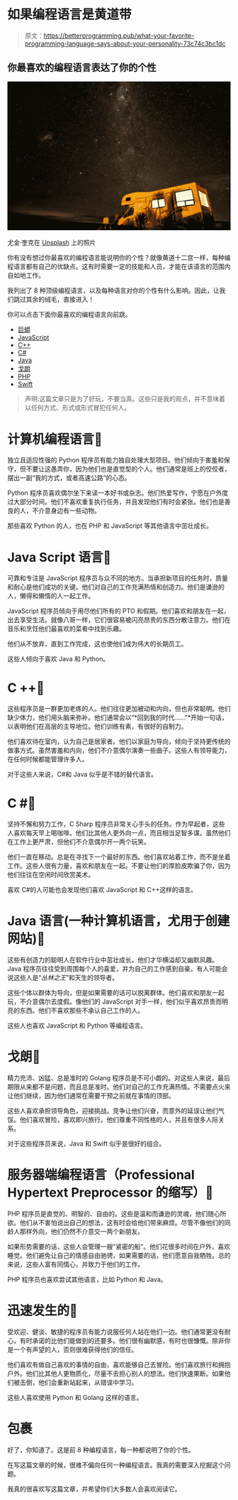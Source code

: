 # 如果编程语言是黄道带

> 原文：<https://betterprogramming.pub/what-your-favorite-programming-language-says-about-your-personality-73c74c3bc1dc>

## 你最喜欢的编程语言表达了你的个性

![](img/4e935b53d31ecb563e5a263ac8e32a4b.png)

尤金·奎克在 [Unsplash](https://unsplash.com?utm_source=medium&utm_medium=referral) 上的照片

你有没有想过你最喜欢的编程语言能说明你的个性？就像黄道十二宫一样，每种编程语言都有自己的优缺点。这有时需要一定的技能和人员，才能在该语言的范围内自如地工作。

我列出了 8 种顶级编程语言，以及每种语言对你的个性有什么影响。因此，让我们跳过其余的绒毛，直接进入！

你可以点击下面你最喜欢的编程语言向前跳。

*   [巨蟒](#db79)
*   [JavaScript](#f920)
*   [C++](#1dbe)
*   [C#](#e240)
*   [Java](#cf10)
*   [戈朗](#27a1)
*   [PHP](#13bc)
*   [Swift](#3bd0)

> 声明:这篇文章只是为了好玩，不要当真。这些只是我的观点，并不意味着以任何方式、形式或形式冒犯任何人。

# 计算机编程语言🐍

独立且适应性强的 Python 程序员有能力独自处理大型项目。他们倾向于害羞和保守，但不要让这愚弄你，因为他们也是直觉型的个人。他们通常是班上的佼佼者，摆出一副“我的方式，或者高速公路”的心态。

Python 程序员喜欢偶尔坐下来读一本好书或杂志。他们热爱写作，宁愿在户外度过大部分时间。他们不喜欢重复执行任务，并且发现他们有时会紧张。他们也是善良的人，不介意身边有一些动物。

那些喜欢 Python 的人，也在 PHP 和 JavaScript 等其他语言中茁壮成长。

# Java Script 语言🐺

可靠和专注是 JavaScript 程序员与众不同的地方。当承担新项目的任务时，质量和耐心是他们成功的关键。他们对自己的工作充满热情和创造力。他们是谦逊的人，懒得和懒惰的人一起工作。

JavaScript 程序员倾向于用尽他们所有的 PTO 和假期。他们喜欢和朋友在一起，出去享受生活。就像八哥一样，它们很容易被闪亮昂贵的东西分散注意力。他们在音乐和烹饪他们最喜欢的菜肴中找到乐趣。

他们从不放弃，直到工作完成，这也使他们成为伟大的长期员工。

这些人倾向于喜欢 Java 和 Python。

# C ++🦉

这些程序员是一群更加老练的人。他们往往更加被动和内向，但也非常聪明。他们缺少体力，他们用头脑来弥补。他们通常会以“*回到我的时代……”*开始一句话，以表明他们在高层的主导地位。他们训练有素，有很好的自制力。

他们喜欢待在室内，认为自己是居家者。他们以家庭为导向，倾向于坚持更传统的做事方式。虽然害羞和内向，他们不介意偶尔演奏一些曲子。这些人有领导能力，在任何时候都能管理许多人。

对于这些人来说，C#和 Java 似乎是不错的替代语言。

# C #🐻

坚持不懈和努力工作，C Sharp 程序员非常关心手头的任务。作为早起者，这些人喜欢每天早上喝咖啡。他们比其他人更外向一点，而且相当足智多谋。虽然他们在工作上更严肃，但他们不介意偶尔开一两个玩笑。

他们一直在移动。总是在寻找下一个最好的东西。他们喜欢站着工作，而不是坐着工作。这些人很有力量，喜欢和朋友在一起。不要让他们的厚脸皮欺骗了你，因为他们往往在空闲时间欣赏美术。

喜欢 C#的人可能也会发现他们喜欢 JavaScript 和 C++这样的语言。

# Java 语言(一种计算机语言，尤用于创建网站)🦁

这些有创造力的聪明人在软件行业中茁壮成长。他们才华横溢却又幽默风趣。Java 程序员往往受到周围每个人的喜爱，并为自己的工作感到自豪。有人可能会说这些人是“*丛林之王*”和天生的领导者。

这些个体以群体为导向，但是如果需要的话可以脱离群体。他们喜欢和朋友一起玩，不介意偶尔去度假。像他们的 JavaScript 对手一样，他们似乎喜欢昂贵而明亮的东西。他们不喜欢那些不承认自己工作的人。

这些人也喜欢 JavaScript 和 Python 等编程语言。

# 戈朗🐲

精力充沛、凶猛、总是准时的 Golang 程序员是不可小觑的。对这些人来说，最后期限从来都不是问题，而且总是准时。他们对自己的工作充满热情。不需要点火来让他们继续，因为他们通常在需要干预之前就在事情的顶部。

这些人喜欢承担领导角色，迎接挑战。竞争让他们兴奋，而意外的延误让他们气馁。他们喜欢冒险，喜欢即兴旅行。他们尊重不同性格的人，并且有很多人际关系。

对于这些程序员来说，Java 和 Swift 似乎是很好的组合。

# 服务器端编程语言（Professional Hypertext Preprocessor 的缩写）🐘

PHP 程序员是直觉的、明智的、自由的。这些是温和而谦逊的灵魂，他们随心所欲。他们从不害怕说出自己的想法，这有时会给他们带来麻烦。尽管不像他们的同龄人那样外向，他们仍然不介意交一两个新朋友。

如果形势需要的话，这些人会管理一艘"紧密的船"。他们花很多时间在户外，喜欢睡觉。他们避免让自己的情感自由驰骋，如果需要的话，他们愿意自我牺牲。总的来说，这些人富有同情心，并致力于他们的工作。

PHP 程序员也喜欢尝试其他语言，比如 Python 和 Java。

# 迅速发生的🦅

受欢迎、健谈、敏捷的程序员有能力说服任何人站在他们一边。他们通常更没有耐心，有时承诺的比他们能做到的还要多。他们很有幽默感，有时也很慷慨。除非你是一个有声望的人，否则很难获得他们的信任。

他们喜欢有做自己喜欢的事情的自由，喜欢能够自己去冒险。他们喜欢旅行和拥抱户外。他们比其他人更物质化，尽量不去担心别人的想法。他们快速果断。如果他们被击倒，他们会重新站起来，从错误中学习。

这些人喜欢使用 Python 和 Golang 这样的语言。

# 包裹

好了，你知道了。这是前 8 种编程语言，每一种都说明了你的个性。

在写这篇文章的时候，很难不偏向任何一种编程语言。我真的需要深入挖掘这个问题。

我真的很喜欢写这篇文章，并希望你们大多数人会喜欢阅读它。